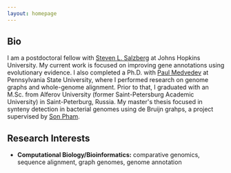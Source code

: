 ```yaml
---
layout: homepage
---
```


## Bio

I am a postdoctoral fellow with [Steven L. Salzberg](https://www.bme.jhu.edu/people/faculty/steven-l-salzberg/) at Johns Hopkins University.
My current work is focused on improving gene annotations using evolutionary evidence.
I also completed a Ph.D. with [Paul Medvedev](https://medvedevgroup.com/principal-investigator/) at Pennsylvania State University, where I performed research on genome graphs and whole-genome alignment.
Prior to that, I graduated with an M.Sc. from Alferov University (former Saint-Petersburg Academic University) in Saint-Peterburg, Russia.
My master's thesis focused in synteny detection in bacterial genomes using de Bruijn grahps, a project supervised by [Son Pham](https://cseweb.ucsd.edu/~kspham/).


## Research Interests

- **Computational Biology/Bioinformatics:** comparative genomics, sequence alignment, graph genomes, genome annotation


